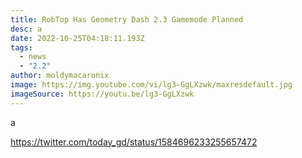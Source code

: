 ```yaml
---
title: RobTop Has Geometry Dash 2.3 Gamemode Planned
desc: a
date: 2022-10-25T04:18:11.193Z
tags:
  - news
  - "2.2"
author: moldymacaronix
image: https://img.youtube.com/vi/lg3-GgLXzwk/maxresdefault.jpg
imageSource: https://youtu.be/lg3-GgLXzwk
---
```

a

https://twitter.com/today_gd/status/1584696233255657472
